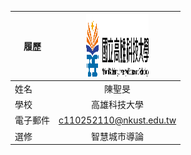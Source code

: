 |      履歷        |<img src="https://github.com/C110252110/C110252110/blob/main/182513897.png" width=100 height=100/>|
| ---------------- |:-----------------------------:|
| 姓名             | 陳聖旻                  |
| 學校             | 高雄科技大學                  |
| 電子郵件         | c110252110@nkust.edu.tw          |
| 選修             | 智慧城市導論                  |
